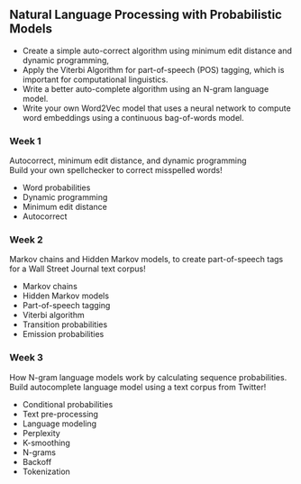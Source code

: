 ## Natural Language Processing with Probabilistic Models
- Create a simple auto-correct algorithm using minimum edit distance and dynamic programming,
- Apply the Viterbi Algorithm for part-of-speech (POS) tagging, which is important for computational linguistics.
- Write a better auto-complete algorithm using an N-gram language model.
- Write your own Word2Vec model that uses a neural network to compute word embeddings using a continuous bag-of-words model.

### Week 1
Autocorrect, minimum edit distance, and dynamic programming<br>
Build your own spellchecker to correct misspelled words!
- Word probabilities
- Dynamic programming
- Minimum edit distance
- Autocorrect

### Week 2
Markov chains and Hidden Markov models, to create part-of-speech tags for a Wall Street Journal text corpus!
- Markov chains
- Hidden Markov models
- Part-of-speech tagging
- Viterbi algorithm
- Transition probabilities
- Emission probabilities

### Week 3
How N-gram language models work by calculating sequence probabilities.
Build autocomplete language model using a text corpus from Twitter!
- Conditional probabilities
- Text pre-processing
- Language modeling
- Perplexity
- K-smoothing
- N-grams
- Backoff
- Tokenization
